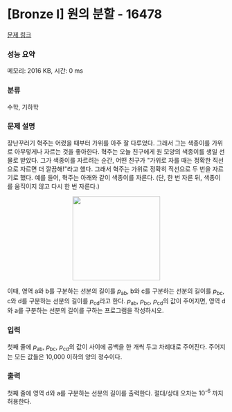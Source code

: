# [Bronze I] 원의 분할 - 16478 

[문제 링크](https://www.acmicpc.net/problem/16478) 

### 성능 요약

메모리: 2016 KB, 시간: 0 ms

### 분류

수학, 기하학

### 문제 설명

<p>장난꾸러기 혁주는 어렸을 때부터 가위를 아주 잘 다루었다. 그래서 그는 색종이를 가위로 아무렇게나 자르는 것을 좋아한다. 혁주는 오늘 친구에게 원 모양의 색종이를 생일 선물로 받았다. 그가 색종이를 자르려는 순간, 어떤 친구가 "가위로 자를 때는 정확한 직선으로 자르면 더 깔끔해!"라고 했다. 그래서 혁주는 가위로 정확히 직선으로 두 번을 자르기로 했다. 예를 들어, 혁주는 아래와 같이 색종이를 자른다. (단, 한 번 자른 뒤, 색종이를 움직이지 않고 다시 한 번 자른다.)</p>

<p style="text-align: center;"><img alt="" src="" style="width: 202px; height: 194px;"></p>

<p>이때, 영역 a와 b를 구분하는 선분의 길이를 <em>p</em><sub>ab</sub>, b와 c를 구분하는 선분의 길이를 <em>p</em><sub>bc</sub>, c와 d를 구분하는 선분의 길이를 <em>p</em><sub>cd</sub>라고 한다. <em>p</em><sub>ab</sub>, <em>p</em><sub>bc</sub>, <em>p</em><sub>cd</sub>의 값이 주어지면, 영역 d와 a를 구분하는 선분의 길이를 구하는 프로그램을 작성하시오.</p>

### 입력 

 <p>첫째 줄에 <em>p</em><sub>ab</sub>, <em>p</em><sub>bc</sub>, <em>p</em><sub>cd</sub>의 값이 사이에 공백을 한 개씩 두고 차례대로 주어진다. 주어지는 모든 값들은 10,000 이하의 양의 정수이다.</p>

### 출력 

 <p>첫째 줄에 영역 d와 a를 구분하는 선분의 길이를 출력한다. 절대/상대 오차는 10<sup>-6</sup> 까지 허용한다.</p>

